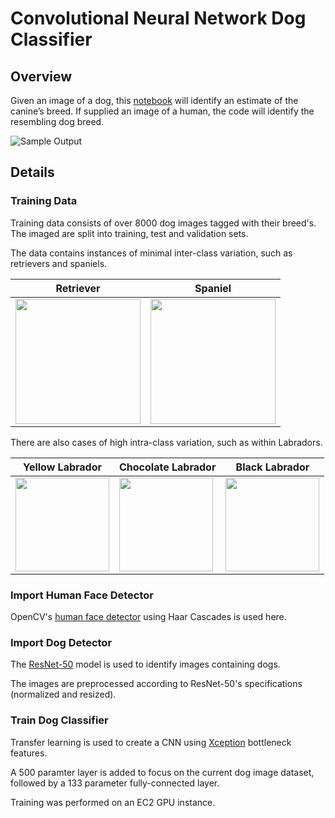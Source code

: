 [//]: # (Image References)

[image1]: ./images/sample_dog_output.png "Sample Output"
[image2]: images/Curly-coated_retriever_03896.jpg "Retriever"

# Convolutional Neural Network Dog Classifier

## Overview

Given an image of a dog, this [notebook](dog_app.ipynb) will identify an estimate of the canine’s breed.  If supplied an image of a human, the code will identify the resembling dog breed.  

![Sample Output][image1]

## Details

### Training Data

Training data consists of over 8000 dog images tagged with their breed's. The imaged are split into training, test and validation sets.

The data contains instances of minimal inter-class variation, such as retrievers and spaniels.

| Retriever | Spaniel |
| ---- | ---- |
| <img src="https://github.com/Tomesco/dog-breed-classifier/blob/master/images/Curly-coated_retriever_03896.jpg?raw=true" height=200px> | <img src="https://github.com/Tomesco/dog-breed-classifier/blob/master/images/American_water_spaniel_00648.jpg?raw=true" height=200px> |

There are also cases of high intra-class variation, such as within Labradors.

| Yellow Labrador | Chocolate Labrador | Black Labrador |
| --- | --- | --- |
| <img src="https://github.com/Tomesco/dog-breed-classifier/blob/master/images/Labrador_retriever_06457.jpg?raw=true" height=150px> | <img src="https://github.com/Tomesco/dog-breed-classifier/blob/master/images/Labrador_retriever_06455.jpg?raw=true" height=150px> | <img src="https://github.com/Tomesco/dog-breed-classifier/blob/master/images/Labrador_retriever_06449.jpg?raw=true" height=150px> |

### Import Human Face Detector

OpenCV's [human face detector](https://docs.opencv.org/trunk/d7/d8b/tutorial_py_face_detection.html) using Haar Cascades is used here.

### Import Dog Detector

The [ResNet-50](http://ethereon.github.io/netscope/#/gist/db945b393d40bfa26006) model is used to identify images containing dogs.

The images are preprocessed according to ResNet-50's specifications (normalized and resized).

### Train Dog Classifier

Transfer learning is used to create a CNN using [Xception](https://towardsdatascience.com/review-xception-with-depthwise-separable-convolution-better-than-inception-v3-image-dc967dd42568) bottleneck features.

A 500 paramter layer is added to focus on the current dog image dataset, followed by a 133 parameter fully-connected layer.

Training was performed on an EC2 GPU instance.